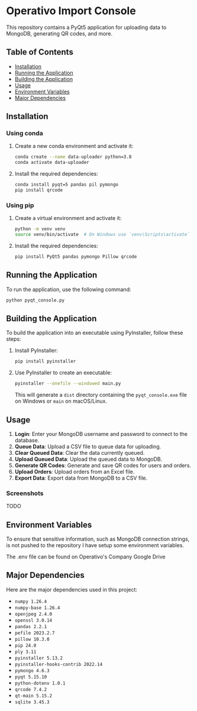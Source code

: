 # Operativo Import Console

This repository contains a PyQt5 application for uploading data to MongoDB, generating QR codes, and more.

## Table of Contents

- [Installation](#installation)
- [Running the Application](#running-the-application)
- [Building the Application](#building-the-application)
- [Usage](#usage)
- [Environment Variables](#environment-variables)
- [Major Dependencies](#major-dependencies)


## Installation

### Using conda

1. Create a new conda environment and activate it:

    ```sh
    conda create --name data-uploader python=3.8
    conda activate data-uploader
    ```

2. Install the required dependencies:

    ```sh
    conda install pyqt=5 pandas pil pymongo
    pip install qrcode
    ```

### Using pip

1. Create a virtual environment and activate it:

    ```sh
    python -m venv venv
    source venv/bin/activate  # On Windows use `venv\Scripts\activate`
    ```

2. Install the required dependencies:

    ```sh
    pip install PyQt5 pandas pymongo Pillow qrcode
    ```

## Running the Application

To run the application, use the following command:

```sh
python pyqt_console.py
```

## Building the Application

To build the application into an executable using PyInstaller, follow these steps:

1. Install PyInstaller:

    ```sh
    pip install pyinstaller
    ```

2. Use PyInstaller to create an executable:

    ```sh
    pyinstaller --onefile --windowed main.py
    ```

    This will generate a `dist` directory containing the `pyqt_console.exe` file on Windows or `main` on macOS/Linux.

## Usage

1. **Login**: Enter your MongoDB username and password to connect to the database.
2. **Queue Data**: Upload a CSV file to queue data for uploading.
3. **Clear Queued Data**: Clear the data currently queued.
4. **Upload Queued Data**: Upload the queued data to MongoDB.
5. **Generate QR Codes**: Generate and save QR codes for users and orders.
6. **Upload Orders**: Upload orders from an Excel file.
7. **Export Data**: Export data from MongoDB to a CSV file.

### Screenshots

TODO

## Environment Variables

To ensure that sensitive information, such as MongoDB connection strings, is not pushed to the repository I have setup some environment variables.

The .env file can be found on Operativo's Company Google Drive

## Major Dependencies

Here are the major dependencies used in this project:


- `numpy 1.26.4`
- `numpy-base 1.26.4`
- `openjpeg 2.4.0`
- `openssl 3.0.14`
- `pandas 2.2.1`
- `pefile 2023.2.7`
- `pillow 10.3.0`
- `pip 24.0`
- `ply 3.11`
- `pyinstaller 5.13.2`
- `pyinstaller-hooks-contrib 2022.14`
- `pymongo 4.6.3`
- `pyqt 5.15.10`
- `python-dotenv 1.0.1`
- `qrcode 7.4.2`
- `qt-main 5.15.2`
- `sqlite 3.45.3`
